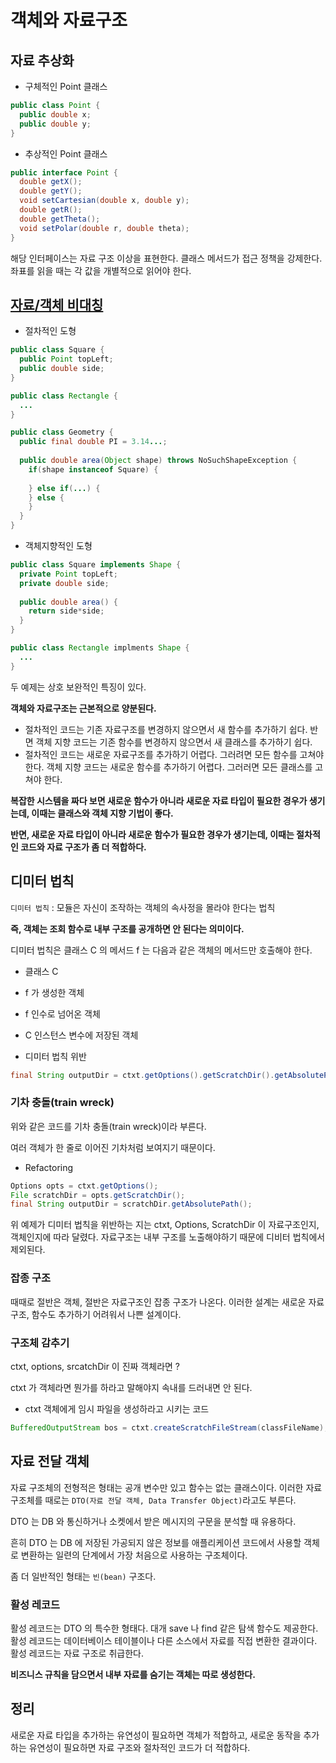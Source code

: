 # 객체와 자료구조

## 자료 추상화

- 구체적인 Point 클래스

```java
public class Point {
  public double x;
  public double y;
}
```

- 추상적인 Point 클래스

```java
public interface Point {
  double getX();
  double getY();
  void setCartesian(double x, double y);
  double getR();
  double getTheta();
  void setPolar(double r, double theta);
}
```

해당 인터페이스는 자료 구조 이상을 표현한다. 클래스 메서드가 접근 정책을 강제한다. 좌표를 읽을 때는 각 값을 개별적으로 읽어야 한다.

## [자료/객체 비대칭](#)

- 절차적인 도형

```java
public class Square {
  public Point topLeft;
  public double side;
}

public class Rectangle {
  ... 
}

public class Geometry {
  public final double PI = 3.14...;
  
  public double area(Object shape) throws NoSuchShapeException {
    if(shape instanceof Square) {
      
    } else if(...) {
    } else {
    }
  }
}
```

- 객체지향적인 도형

```java
public class Square implements Shape {
  private Point topLeft;
  private double side;
  
  public double area() {
    return side*side; 
  }
}

public class Rectangle implments Shape {
  ... 
}
```

두 예제는 상호 보완적인 특징이 있다.

__객체와 자료구조는 근본적으로 양분된다.__

- 절차적인 코드는 기존 자료구조를 변경하지 않으면서 새 함수를 추가하기 쉽다. 반면 객체 지향 코드는 기존 함수를 변경하지 않으면서 새 클래스를 추가하기 쉽다.
- 절차적인 코드는 새로운 자료구조를 추가하기 어렵다. 그러려면 모든 함수를 고쳐야 한다. 객체 지향 코드는 새로운 함수를 추가하기 어렵다. 그러러면 모든 클래스를 고쳐야 한다.

__복잡한 시스템을 짜다 보면 새로운 함수가 아니라 새로운 자료 타입이 필요한 경우가 생기는데, 이때는 클래스와 객체 지향 기법이 좋다.__

__반면, 새로운 자료 타입이 아니라 새로운 함수가 필요한 경우가 생기는데, 이때는 절차적인 코드와 자료 구조가 좀 더 적합하다.__

## 디미터 법칙

`디미터 법칙` : 모듈은 자신이 조작하는 객체의 속사정을 몰라야 한다는 법칙

__즉, 객체는 조회 함수로 내부 구조를 공개하면 안 된다는 의미이다.__ 

디미터 법칙은 클래스 C 의 메서드 f 는 다음과 같은 객체의 메서드만 호출해야 한다.

- 클래스 C
- f 가 생성한 객체
- f 인수로 넘어온 객체
- C 인스턴스 변수에 저장된 객체

- 디미터 법칙 위반

```java
final String outputDir = ctxt.getOptions().getScratchDir().getAbsolutePath();
```

### 기차 충돌(train wreck)

위와 같은 코드를 기차 충돌(train wreck)이라 부른다.

여러 객체가 한 줄로 이어진 기차처럼 보여지기 때문이다.

- Refactoring

```java
Options opts = ctxt.getOptions();
File scratchDir = opts.getScratchDir();
final String outputDir = scratchDir.getAbsolutePath();
```

위 예제가 디미터 법칙을 위반하는 지는 ctxt, Options, ScratchDir 이 자료구조인지, 객체인지에 따라 달렸다. 자료구조는 내부 구조를 노출해야하기 때문에 디비터 법칙에서 제외된다.

### 잡종 구조

때때로 절반은 객체, 절반은 자료구조인 잡종 구조가 나온다. 이러한 설계는 새로운 자료구조, 함수도 추가하기 어려워서 나쁜 설계이다.

### 구조체 감추기

ctxt, options, srcatchDir 이 진짜 객체라면 ?

ctxt 가 객체라면 뭔가를 하라고 말해야지 속내를 드러내면 안 된다.

- ctxt 객체에게 임시 파일을 생성하라고 시키는 코드

```java
BufferedOutputStream bos = ctxt.createScratchFileStream(classFileName);
```

## 자료 전달 객체

자료 구조체의 전형적은 형태는 공개 변수만 있고 함수는 없는 클래스이다. 이러한 자료구조체를 때로는 `DTO(자료 전달 객체, Data Transfer Object)`라고도 부른다.

DTO 는 DB 와 통신하거나 소켓에서 받은 메시지의 구문을 분석할 때 유용하다. 

흔히 DTO 는 DB 에 저장된 가공되지 않은 정보를 애플리케이션 코드에서 사용할 객체로 변환하는 일련의 단계에서 가장 처음으로 사용하는 구조체이다.

좀 더 일반적인 형태는 `빈(bean)` 구조다. 

### 활성 레코드

활성 레코드는 DTO 의 특수한 형태다. 대개 save 나 find 같은 탐색 함수도 제공한다. 활성 레코드는 데이터베이스 테이블이나 다른 소스에서 자료를 직접 변환한 결과이다.
활성 레코드는 자료 구조로 취급한다. 

__비즈니스 규칙을 담으면서 내부 자료를 숨기는 객체는 따로 생성한다.__

## 정리

새로운 자료 타입을 추가하는 유연성이 필요하면 객체가 적합하고, 새로운 동작을 추가하는 유연성이 필요하면 자료 구조와 절차적인 코드가 더 적합하다.
